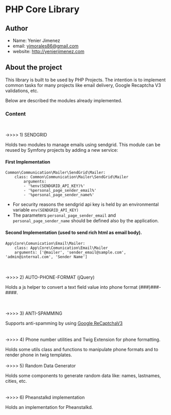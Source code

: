 # PHP Core Library

## Author

- Name: Yenier Jimenez
- email: yjmorales86@gmail.com
- website: http://yenierjimenez.com

## About the project

This library is built to be used by PHP Projects. The intention is to implement common 
tasks for many projects like email delivery, Google Recaptcha V3 validations, etc.


Below are described the modules already implemented.

### Content

<br>

->>>> 1) SENDGRID


Holds two modules to manage emails using sendgrid. This module can be reused
by Symfony projects by adding a new service:

#### First Implementation
    Common\Communication\Mailer\SendGrid\Mailer:
        class: Common\Communication\Mailer\SendGrid\Mailer
            arguments:
            - '%env(SENDGRID_API_KEY)%'
            - '%personal_page_sender_email%'
            - '%personal_page_sender_name%'
    
 - For security reasons the sendgrid api key is held by an environmental variable `env(SENDGRID_API_KEY)`
 - The parameters `personal_page_sender_email` and `personal_page_sender_name` should be defined also by the application.


#### Second Implementation (used to send rich html as email body).
    App\Core\Comunication\Email\Mailer:
        class: App\Core\Comunication\Email\Mailer
        arguments: ['@mailer', 'sender_email@sample.com', 'admin@internal.com', 'Sender Name']


<br>
<br>
->>>> 2) AUTO-PHONE-FORMAT (jQuery)

Holds a js helper to convert a text field value into phone format (###)###-####.

<br>
<br>
->>>> 3) ANTI-SPAMMING

Supports anti-spamming by using [Google ReCaptchaV3](https://developers.google.com/recaptcha/docs/v3)
<br>
<br>
<br>
->>>> 4) Phone number utilities and Twig Extension for phone formatting.

Holds some utils class and functions to manipulate phone formats and to render phone in twig templates.
<br>
<br>
->>>> 5) Random Data Generator

Holds some components to generate random data like: names, lastnames, cities, etc.  
<br>
<br>
->>>> 6) Pheanstalkd implementation

Holds an implementation for Pheanstalkd.

